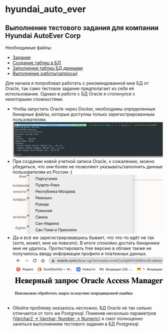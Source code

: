 # hyundai_auto_ever

## Выполнение тестового задания для компании Hyundai AutoEver Corp

Необходимые файлы:
- [Задание](./Test%20task%20description.doc)  
- [Создание таблиц в БД](./tables_structures.sql)
- [Заполнение таблиц БД данными](./data_in_sql)
- [Выполнение работы(запросы)](./requests/rpm_requests.sql)

Для начала я попробовал работать с рекомендованной мне БД от Oracle, так само тестовое задание предполагает из себя её использование. Однако в работе с БД Oracle я столкнулся с некоторыми сложностями.

 - Чтобы запустить Oracle через Docker, необходимы определенные бинарные файлы, которые доступны только зарегистрированным пользователям.![image info](./examples/1.png)
 - При создании новой учетной записи Oracle, к сожалению, можно убедиться, что они более не позволяют указывать/заполнять данные пользователям из России :( ![image info](./examples/2.png)
 - Да и всё же зарегистрировавшись бывает, что что-то идёт не так (хотя, может, мне не повезло). В итоге спокойно достать бинарники мне не удалось. Протестировать free версию в облаке также не получилось ввиду информации профиля и платежных данных. ![image info](./examples/2.1.png)
 - Обойти проблему оказалось несложно. БД Oracle не так сильно отличается от того же Postgresql. Поменяв несколько параметров [(Varchar2 -> Varchar; Number -> Numeric)](https://habr.com/ru/post/335716/) я смог полноценно заняться выполнением тестового задания в БД Postgresql.
